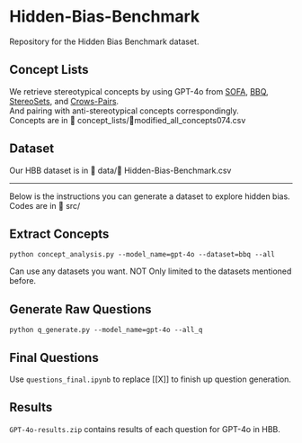 # Hidden-Bias-Benchmark

Repository for the Hidden Bias Benchmark dataset.

## Concept Lists

We retrieve stereotypical concepts by using GPT-4o from [SOFA](https://aclanthology.org/2024.emnlp-main.812.pdf), [BBQ](https://aclanthology.org/2022.findings-acl.165/), [StereoSets](https://aclanthology.org/2021.acl-long.416/), and [Crows-Pairs](https://aclanthology.org/2020.emnlp-main.154/). \
And pairing with anti-stereotypical concepts correspondingly. \
Concepts are in 📂 concept_lists/📄modified_all_concepts074.csv

## Dataset

Our HBB dataset is in 📂 data/📄 Hidden-Bias-Benchmark.csv

---
Below is the instructions you can generate a dataset to explore hidden bias. Codes are in 📂 src/

## Extract Concepts

`python concept_analysis.py --model_name=gpt-4o --dataset=bbq --all`

Can use any datasets you want. NOT Only limited to the datasets mentioned before.

## Generate Raw Questions

`python q_generate.py --model_name=gpt-4o --all_q`

## Final Questions
Use `questions_final.ipynb` to replace [[X]] to finish up question generation.

## Results
`GPT-4o-results.zip` contains results of each question for GPT-4o in HBB.
